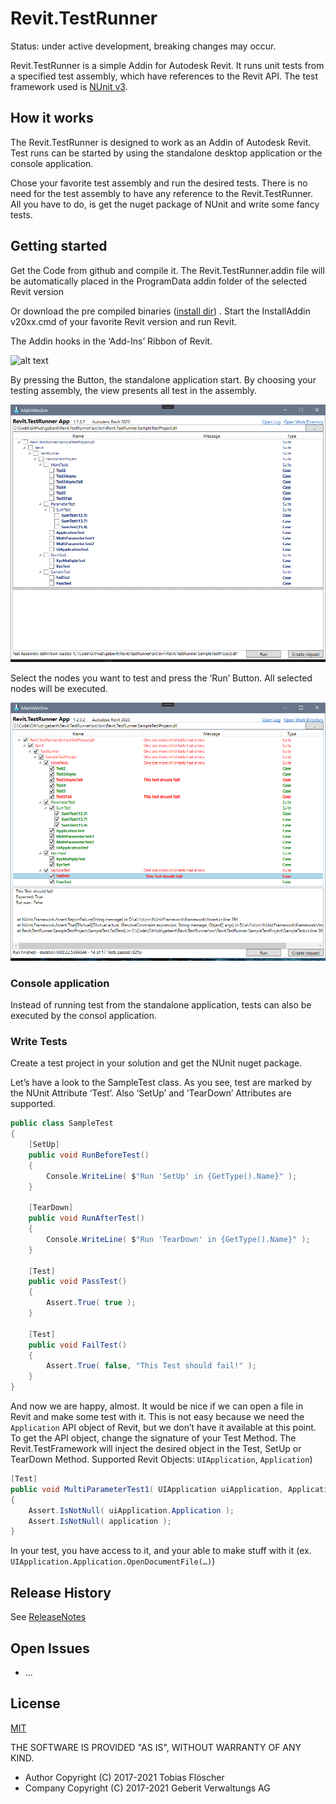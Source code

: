 # Revit.TestRunner
Status: under active development, breaking changes may occur.

Revit.TestRunner is a simple Addin for Autodesk Revit. It runs unit tests from a specified test assembly, which have references to the Revit API. The test framework used is [NUnit v3](https://github.com/nunit).

## How it works
The Revit.TestRunner is designed to work as an Addin of Autodesk Revit. Test runs can be started by using the standalone desktop application or the console application.

Chose your favorite test assembly and run the desired tests. There is no need for the test assembly to have any reference to the Revit.TestRunner. All you have to do, is get the nuget package of NUnit and write some fancy tests.

## Getting started
Get the Code from github and compile it. The Revit.TestRunner.addin file will be automatically placed in the ProgramData addin folder of the selected Revit version 

Or download the pre compiled binaries ([install dir](../install)) . Start the InstallAddin v20xx.cmd of your favorite Revit version and run Revit. 

The Addin hooks in the ‘Add-Ins’ Ribbon of Revit. 

![alt text](/images/testrunner_start.png)

By pressing the Button, the standalone application start. By choosing your testing assembly, the view presents all test in the assembly.

![alt text](/images/testrunner_ui.png)

Select the nodes you want to test and press the ‘Run’ Button. All selected nodes will be executed.

![alt text](/images/testrunner_ui_executed.png)

### Console application
Instead of running test from the standalone application, tests can also be executed by the consol application.


### Write Tests
Create a test project in your solution and get the NUnit nuget package.

Let’s have a look to the SampleTest class. As you see, test are marked by the NUnit Attribute ‘Test’. Also ‘SetUp’ and ‘TearDown’ Attributes are supported.

```c#
public class SampleTest
{
    [SetUp]
    public void RunBeforeTest()
    {
        Console.WriteLine( $"Run 'SetUp' in {GetType().Name}" );
    }
 
    [TearDown]
    public void RunAfterTest()
    {
        Console.WriteLine( $"Run 'TearDown' in {GetType().Name}" );
    }
 
    [Test]
    public void PassTest()
    {
        Assert.True( true );
    }
 
    [Test]
    public void FailTest()
    {
        Assert.True( false, "This Test should fail!" );
    }
}
```

And now we are happy, almost. It would be nice if we can open a file in Revit and make some test with it. This is not easy because we need the `Application` API object of Revit, but we don’t have it available at this point. 
To get the API object, change the signature of your Test Method. The Revit.TestFramework will inject the desired object in the Test, SetUp or TearDown Method. Supported Revit Objects: `UIApplication`, `Application`)

```c#
[Test]
public void MultiParameterTest1( UIApplication uiApplication, Application application )
{
    Assert.IsNotNull( uiApplication.Application );
    Assert.IsNotNull( application );
}

```

In your test, you have access to it, and your able to make stuff with it (ex. `UIApplication.Application.OpenDocumentFile(…)`)

## Release History
See [ReleaseNotes](/documentation/ReleaseNotes.md)

## Open Issues
* ...

## License
[MIT](http://opensource.org/licenses/MIT)

THE SOFTWARE IS PROVIDED "AS IS", WITHOUT WARRANTY OF ANY KIND.
-	Author Copyright (C) 2017-2021 Tobias Flöscher
-	Company Copyright (C) 2017-2021 Geberit Verwaltungs AG 
